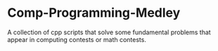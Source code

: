 # Comp-Programming-Medley
A collection of cpp scripts that solve some fundamental problems that appear in computing contests or math contests.
